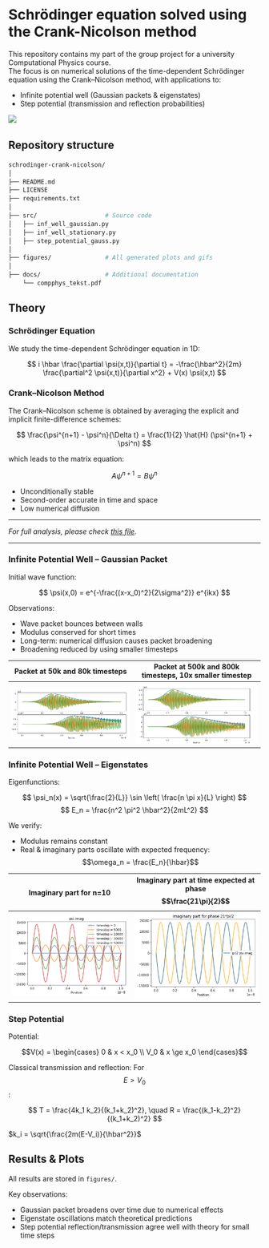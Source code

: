 # Schrödinger equation solved using the Crank-Nicolson method

This repository contains my part of the group project for a university Computational Physics course.  
The focus is on numerical solutions of the time-dependent Schrödinger equation using the Crank–Nicolson method, with applications to:

- Infinite potential well (Gaussian packets & eigenstates)
- Step potential (transmission and reflection probabilities)

![](figures/psi_slider.gif)


## Repository structure

```bash
schrodinger-crank-nicolson/
│
├── README.md
├── LICENSE
├── requirements.txt       
│
├── src/                   # Source code
│   ├── inf_well_gaussian.py
│   ├── inf_well_stationary.py
│   ├── step_potential_gauss.py
│
├── figures/               # All generated plots and gifs
│
├── docs/                  # Additional documentation
    └── compphys_tekst.pdf

```


## Theory

### Schrödinger Equation

We study the time-dependent Schrödinger equation in 1D:

$$
i \hbar \frac{\partial \psi(x,t)}{\partial t} = -\frac{\hbar^2}{2m} \frac{\partial^2 \psi(x,t)}{\partial x^2} + V(x) \psi(x,t)
$$



### Crank–Nicolson Method

The Crank–Nicolson scheme is obtained by averaging the explicit and implicit finite-difference schemes:

$$
\frac{\psi^{n+1} - \psi^n}{\Delta t} = \frac{1}{2} \hat{H} (\psi^{n+1} + \psi^n)
$$

which leads to the matrix equation:

$$
A \psi^{n+1} = B \psi^n
$$

- Unconditionally stable
- Second-order accurate in time and space
- Low numerical diffusion

---

*For full analysis, please check [this file](docs/compphys_tekst.pdf).*

---

### Infinite Potential Well – Gaussian Packet

Initial wave function:

$$
\psi(x,0) = e^{-\frac{(x-x_0)^2}{2\sigma^2}} e^{ikx}
$$

Observations:
- Wave packet bounces between walls
- Modulus conserved for short times
- Long-term: numerical diffusion causes packet broadening
- Broadening reduced by using smaller timesteps

| Packet at 50k and 80k timesteps | Packet at 500k and 800k timesteps, 10x smaller timestep |
|---|---|
| ![](figures/inf_gauss_50k_steps.png) | ![](figures/inf_gauss_500k_steps.png) |


### Infinite Potential Well – Eigenstates

Eigenfunctions:

$$
\psi_n(x) = \sqrt{\frac{2}{L}} \sin \left( \frac{n \pi x}{L} \right)
$$
$$
E_n = \frac{n^2 \pi^2 \hbar^2}{2mL^2}
$$

We verify:
- Modulus remains constant
- Real & imaginary parts oscillate with expected frequency:
$$\omega_n = \frac{E_n}{\hbar}$$

| Imaginary part for n=10 | Imaginary part at time expected at phase $$\frac{21\pi}{2}$$ |
|---|---|
| ![](figures/inf_eigen_n10_imag.png) | ![](figures/inf_eigen_imag_21pi2.png) |


### Step Potential

Potential:

$$V(x) =
\begin{cases}
0 & x < x_0 \\
V_0 & x \ge x_0
\end{cases}$$

Classical transmission and reflection:
For $$E > V_0$$:

$$
T = \frac{4k_1 k_2}{(k_1+k_2)^2}, \quad R = \frac{(k_1-k_2)^2}{(k_1+k_2)^2}
$$

$k_i = \sqrt{\frac{2m(E-V_i)}{\hbar^2}}$


## Results & Plots

All results are stored in `figures/`.

Key observations:
- Gaussian packet broadens over time due to numerical effects
- Eigenstate oscillations match theoretical predictions
- Step potential reflection/transmission agree well with theory for small time steps

